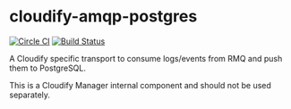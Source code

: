 cloudify-amqp-postgres
======================

[![Circle CI](https://circleci.com/gh/cloudify-cosmo/cloudify-amqp-postgres/tree/master.svg?&style=shield)](https://circleci.com/gh/cloudify-cosmo/cloudify-amqp-postgres/tree/master)
[![Build Status](https://travis-ci.org/cloudify-cosmo/cloudify-amqp-postgres.svg?branch=master)](https://travis-ci.org/cloudify-cosmo/cloudify-amqp-postgres)

A Cloudify specific transport to consume logs/events from RMQ and push them to PostgreSQL.

This is a Cloudify Manager internal component and should not be used separately.
